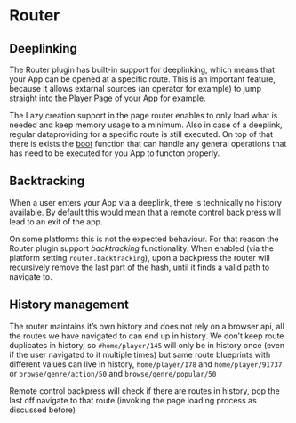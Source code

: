 # Router

## Deeplinking

The Router plugin has built-in support for deeplinking, which means that your App can be opened at a specific route. This is an important feature, because it allows extarnal sources (an operator for example) to jump straight into the Player Page of your App for example.

The Lazy creation support in the page router enables to only load what is needed and keep memory usage to a minimum. Also in case of a deeplink, regular dataproviding for a specific route is still executed. On top of that there is exists the [boot](#) function that can
handle any general operations that has need to be executed for you App to functon properly.

## Backtracking

When a user enters your App via a deeplink, there is technically no history available. By default this would mean that a remote control back press will lead to an exit of the app.

On some platforms this is not the expected behaviour. For that reason the Router plugin support _backtracking_ functionality. When enabled (via the platform setting `router.backtracking`), upon a backpress the router will recursively remove the last part of the hash, until it finds a valid path to navigate to.

## History management

The router maintains it’s own history and does not rely on a browser api, all the routes we have navigated to can end up in history. We don’t keep route duplicates in history, so `#home/player/145` will only be in history once (even if the user navigated to it multiple times) but same route blueprints with different values can live in history, `home/player/178` and `home/player/91737` or `browse/genre/action/50` and `browse/genre/popular/50`

Remote control backpress will check if there are routes in history, pop the last off navigate to that route (invoking the page loading process as discussed before)
